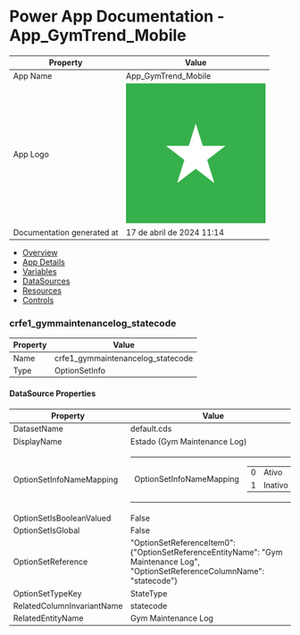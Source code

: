 ﻿# Power App Documentation \- App\_GymTrend\_Mobile

| Property                   | Value                                   |
| -------------------------- | --------------------------------------- |
| App Name                   | App\_GymTrend\_Mobile                   |
| App Logo                   | ![App Logo](resources/applogoSmall.png) |
| Documentation generated at | 17 de abril de 2024 11:14               |

- [Overview](index-App_GymTrend_Mobile.md)
- [App Details](appdetails-App_GymTrend_Mobile.md)
- [Variables](variables-App_GymTrend_Mobile.md)
- [DataSources](datasources-App_GymTrend_Mobile.md)
- [Resources](resources-App_GymTrend_Mobile.md)
- [Controls](controls-App_GymTrend_Mobile.md)

### crfe1\_gymmaintenancelog\_statecode

| Property | Value                               |
| -------- | ----------------------------------- |
| Name     | crfe1\_gymmaintenancelog\_statecode |
| Type     | OptionSetInfo                       |

#### DataSource Properties

| Property                   | Value                                                                                                                                                 |
| -------------------------- | ----------------------------------------------------------------------------------------------------------------------------------------------------- |
| DatasetName                | default.cds                                                                                                                                           |
| DisplayName                | Estado (Gym Maintenance Log)                                                                                                                          |
| OptionSetInfoNameMapping   | <table><tr><td>OptionSetInfoNameMapping</td><td><table><tr><td>0</td><td>Ativo</td></tr><tr><td>1</td><td>Inativo</td></tr></table></td></tr></table> |
| OptionSetIsBooleanValued   | False                                                                                                                                                 |
| OptionSetIsGlobal          | False                                                                                                                                                 |
| OptionSetReference         | "OptionSetReferenceItem0": {"OptionSetReferenceEntityName": "Gym Maintenance Log", "OptionSetReferenceColumnName": "statecode"}                       |
| OptionSetTypeKey           | StateType                                                                                                                                             |
| RelatedColumnInvariantName | statecode                                                                                                                                             |
| RelatedEntityName          | Gym Maintenance Log                                                                                                                                   |
